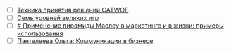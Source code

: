 - [ ] [Техника принятия решений CATWOE](https://trainingtechnology.ru/texnika-prinyatiya-reshenij-catwoe/)
- [ ] [Семь уровней великих игр](https://vc.ru/id661836/995354-sem-urovnei-velikih-igr-ili-spiralnaya-dinamika-kak-sozdat-silnuyu-i-bystruyu-kompaniyu)
- [ ] [# Применение пирамиды Маслоу в маркетинге и в жизни: примеры использования](https://neiros.ru/blog/marketing/piramida-maslou-ee-aktualnost-primenenie-v-marketinge-i-v-zhizni/)
- [ ] [Пантелеева Ольга: Коммуникации в бизнесе](https://panteleevamentor.ru/main)